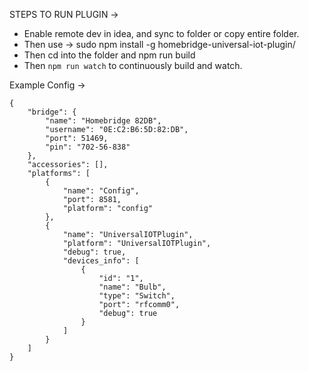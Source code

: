 STEPS TO RUN PLUGIN ->
   * Enable remote dev in idea, and sync to folder or copy entire folder.
   * Then use -> sudo npm install -g homebridge-universal-iot-plugin/
   * Then cd into the folder and npm run build
   * Then `npm run watch` to continuously build and watch.

Example Config -> 
```
{
    "bridge": {
        "name": "Homebridge 82DB",
        "username": "0E:C2:B6:5D:82:DB",
        "port": 51469,
        "pin": "702-56-838"
    },
    "accessories": [],
    "platforms": [
        {
            "name": "Config",
            "port": 8581,
            "platform": "config"
        },
        {
            "name": "UniversalIOTPlugin",
            "platform": "UniversalIOTPlugin",
            "debug": true,
            "devices_info": [
                {
                    "id": "1",
                    "name": "Bulb",
                    "type": "Switch",
                    "port": "rfcomm0",
                    "debug": true
                }
            ]
        }
    ]
}
```

